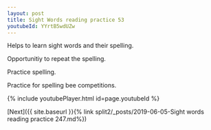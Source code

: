 ```yaml
---
layout: post
title: Sight Words reading practice 53
youtubeId: YYrtB5wdUZw
---
```

 
 
Helps to learn sight words and their spelling.

Opportunitiy to repeat the spelling. 

Practice spelling. 
 
Practice for spelling bee competitions. 
 
{% include youtubePlayer.html id=page.youtubeId %}
 
 

[Next]({{ site.baseurl }}{% link  split2/_posts/2019-06-05-Sight words reading practice 247.md%})
 
